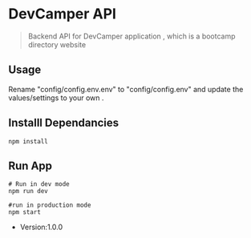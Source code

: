 # DevCamper API

> Backend API for DevCamper application , which is a bootcamp directory website

## Usage

Rename "config/config.env.env" to "config/config.env" and update the values/settings to your own .

## Installl Dependancies

```
npm install
```

## Run App

```
# Run in dev mode
npm run dev

#run in production mode
npm start

```

- Version:1.0.0
